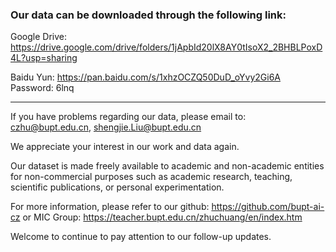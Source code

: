 ### Our data can be downloaded through the following link:

Google Drive: https://drive.google.com/drive/folders/1jApbId20lX8AY0tIsoX2_2BHBLPoxD4L?usp=sharing

Baidu Yun: https://pan.baidu.com/s/1xhzOCZQ50DuD_oYvy2Gi6A Password: 6lnq


---
If you have problems regarding our data, please email to: czhu@bupt.edu.cn, shengjie.Liu@bupt.edu.cn

We appreciate your interest in our work and data again.

Our dataset is made freely available to academic and non-academic entities for non-commercial purposes such as academic research, teaching, scientific publications, or personal experimentation.

For more information, please refer to our github: https://github.com/bupt-ai-cz or MIC Group: https://teacher.bupt.edu.cn/zhuchuang/en/index.htm

Welcome to continue to pay attention to our follow-up updates.
